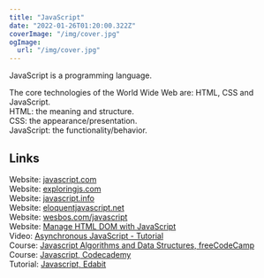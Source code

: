 ```yaml
---
title: "JavaScript"
date: "2022-01-26T01:20:00.322Z"
coverImage: "/img/cover.jpg"
ogImage:
  url: "/img/cover.jpg"
---
```


JavaScript is a programming language. 

The core technologies of the World Wide Web are: HTML, CSS and JavaScript.  
HTML: the meaning and structure.  
CSS: the appearance/presentation.  
JavaScript: the functionality/behavior.  

## Links

Website: [javascript.com](https://www.javascript.com/)  
Website: [exploringjs.com](https://exploringjs.com/)  
Website: [javascript.info](https://javascript.info/)  
Website: [eloquentjavascript.net](https://eloquentjavascript.net/)  
Website: [wesbos.com/javascript](https://wesbos.com/javascript)  
Website: [Manage HTML DOM with JavaScript](https://htmldom.dev/)  
Video: [Asynchronous JavaScript - Tutorial](https://www.youtube.com/watch?v=ZcQyJ-gxke0&list=PL4cUxeGkcC9jx2TTZk3IGWKSbtugYdrlu)  
Course: [Javascript Algorithms and Data Structures, freeCodeCamp](https://www.freecodecamp.org/learn/javascript-algorithms-and-data-structures/)  
Course: [Javascript, Codecademy](https://www.codecademy.com/catalog/language/javascript)  
Tutorial: [Javascript, Edabit](https://edabit.com/tutorial/javascript)  
